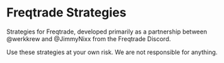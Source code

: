 # Freqtrade Strategies

Strategies for Freqtrade, developed primarily as a partnership between @werkkrew and @JimmyNixx from the Freqtrade Discord.

Use these strategies at your own risk. We are not responsible for anything.
